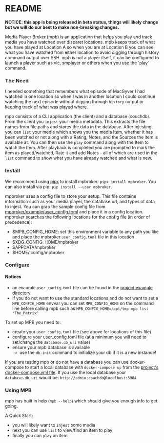 # README

**NOTICE: this app is being released in beta status, things will likely change but we will do our best to make non-breaking changes.**

Media Player Broker (mpb) is an application that helps you play and track media you have watched over disparet locations. mpb keeps track of what you have played at Location A so when you are at Location B you can see what you have watched from either location to avoid digging through history command output over SSH. mpb is not a player itself, it can be configured to launch a player such as vlc, smplayer or others when you use the 'play' command.


### The Need

I needed something that remembers what episode of MacGyver I had watched in one location so when I was in another location I could continue watching the next episode without digging through `history` output or keeping track of what was played where.

mpb consists of a CLI application (the client) and a database (couchdb). From the client you `injest` your media metadata. This extracts the file names from file paths and stores the data in the database. After injesting, you can `list` your media which shows you the media Item, whether it has been watched or not along with a Rating, Notes, and the Sources the item is available at. You can then use the `play` command along with the Item to watch the Item. After playback is completed you are prompted to mark the item as played/watched, Rate it and add Notes - all of which are used in the `list` command to show what you have already watched and what is new.


### Install

We recommend using [pipx](https://github.com/pypa/pipx) to install mpbroker: `pipx install mpbroker`. You can also install via pip: `pip install --user mpbroker`.

mpbroker uses a config file to store your setup. This file contains information such as your media player, the database url, and types of data to injest. You can grap the sample config file from  [mpbroker/example/user_config.toml](https://gitlab.com/drad/mpbroker/-/blob/master/mpbroker/example/user_config.toml) and place it in a config location. mpbroker searches the following locations for the config file (in order of precedence):

- $MPB_CONFIG_HOME: set this environment variable to any path you like and place the mpbroker `user_config.toml` file in this location
- $XDG_CONFIG_HOME/mpbroker
- $APPDATA/mpbroker
- $HOME/.config/mpbroker


### Configure

#### Notices
- an example `user_config.toml` file can be found in the [project example directory](https://gitlab.com/drad/mpbroker/-/tree/master/mpbroker/example)
- if you do not want to use the standard locations and do not want to set a `MPB_CONFIG_HOME` envvar you can set `MPB_CONFIG_HOME` on the command line before calling mpb such as `MPB_CONFIG_HOME=/opt/tmp mpb list 'The_Matrix'`

To set up MPB you need to:
- create your `user_config.toml` file (see above for locations of this file)
- configure your user_config.toml file (at a minimum you will need to set/change the `database.db_uri` value)
- ensure your mpb database is available
  + use the `db-init` command to initialize your db if it is a new instance!

If you are testing mpb or do not have a database you can use docker-compose to start a local database with `docker-compose up` from the [project's docker-compose.yml file](https://gitlab.com/drad/mpbroker). If you use the local database your `database.db_uri` would be: `http://admin:couchdb@localhost:5984`


### Using MPB

mpb has built in help (`mpb --help`) which should give you enough info to get going.

A Quick Start:

- you will likely want to `injest` some media
- next you can use `list` to view/find an item to play
- finally you can `play` an item

